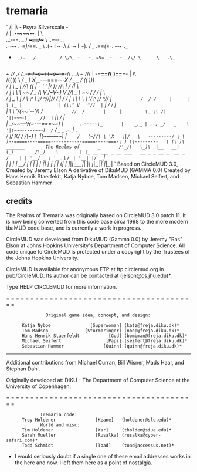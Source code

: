 # tremaria

`
                               /|                 |\  - Psyra Silverscale -   
                              / | ___.--~~~--.___ | \        
         ...--=.._           /  ~~___~\_   _/~___~~  \        _..=--...   
    _.-~~   .-=_)/==._     _ \ .(~ I ~-.\ /.-~ I ~). / _  _.==\(_=-.   ~~-._   
   -      _/.-  /         / \/\_ ~---~_-=V=-_~---~ _/\/ \      \  -.\_      -  
  ~      /_/  ./          \/\_-_~~v-/~o~) (~o~\-v~~_-_/\/       \.  \_\      ~ 
       ///    |          _-=___==/(__         __)\==___=-_       |    \\\      
     /(( ))    \          _/ _ \ X___---===---___X / _ \_       /    (( ))\    
   /  | \ \_   |         /_\/_\ (( \| ` ` ' ' |/ )) /_\/_\      |   _/ /|  \   
  /   |  \  \   \       ~~  / _ /\\ V  /~V~)  V //\ _ \  ~~    /   /  / |   \   
 /    |   \_ \  |           \/ \\ \\^  \ )/   ^//|// \/        |  / _/  |    \ 
     |      \ \  \               '/\\^  )/   ^// |`           /  / /     |     
     |       \ \_ |             '| (\\^ V   ^//  |`          | _/ /      |    
     |        \  \\             '/(~~\`-___-'/) /`           //  /       |    
     |         \_ \\ /|        '|(~~~-\_   _/)  |`          |\ _/        |    
        |      \_/~~~~-.     '/(~~~---===~~)  |`      .-~~~~~\_       |   
    _._ | .-. _/   _    \   '|(~~~-----~~~)  /`      /     _   \_ .-. | _._   
   /   \|/   X/ / /\\~)  \  '|(~~~-----~~~)  |`     /   (~//\ \ \X   \|/   \  
   ---------/ \ \ )--=====----=====------------=====-----===-\_) \\---------  
            \ (\_)\ _______        The Realms of       _       /\_)\  
             \_)\  |__   __|                          (_)        /\_)   
             \        | |_ __ ___ _ __ ___   __ _ _ __ _  __ _      /   
                      | | '__/ _ \ '_ ` _ \ / _` | '__| |/ _` |       
                      | | | |  __/ | | | | | (_| | |  | | (_| |
                      |_|_|  \___|_| |_| |_|\__,_|_|  |_|\__,_|
`
                            Based on CircleMUD 3.0,
                            Created by Jeremy Elson
                      A derivative of DikuMUD (GAMMA 0.0)
                                  Created by
                     Hans Henrik Staerfeldt, Katja Nyboe,
               Tom Madsen, Michael Seifert, and Sebastian Hammer

## credits

The Realms of Tremaria was originally based on CircleMUD 3.0 patch 11. It is 
now being converted from this code base circa 1998 to the more modern tbaMUD
code base, and is currently a work in progress.

CircleMUD was developed from DikuMUD (Gamma 0.0) by Jeremy "Ras" Elson at
Johns Hopkins University's Department of Computer Science.  All code unique
to CircleMUD is protected under a copyright by the Trustees of the Johns
Hopkins University.

CircleMUD is available for anonymous FTP at ftp.circlemud.org in pub/CircleMUD.
Its author can be contacted at (jelson@cs.jhu.edu)*.

Type HELP CIRCLEMUD for more information.

= = = = = = = = = = = = = = = = = = = = = = = = = = = = = = = = = = = = = = = =


                   Original game idea, concept, and design:

          Katja Nyboe               [Superwoman] (katz@freja.diku.dk)*
          Tom Madsen              [Stormbringer] (noop@freja.diku.dk)*
          Hans Henrik Staerfeldt           [God] (bombman@freja.diku.dk)*
          Michael Seifert                 [Papi] (seifert@freja.diku.dk)*
          Sebastian Hammer               [Quinn] (quinn@freja.diku.dk)*

- - - - - - - - - - - - - - - - - - - - - - - - - - - - - - - - - - - - - - - -
Additional contributions from Michael Curran, Bill Wisner, Mads Haar, and
Stephan Dahl.

Originally developed at:
  DIKU - The Department of Computer Science at the University of Copenhagen.

= = = = = = = = = = = = = = = = = = = = = = = = = = = = = = = = = = = = = = = =

                 Tremaria code:
          Trey Holdener               [Keane]   (holdener@slu.edu)*          
                 World and misc:
          Tim Holdener                [Xar]     (tholden@siue.edu)*
          Sarah Mueller               [Rusalka] (rusalka@cyber-safari.com)*
          Todd Schmidt		          [Toad]    (toad@accessus.net)* 

* I would seriously doubt if a single one of these email addresses works in the
here and now. I left them here as a point of nostalgia.